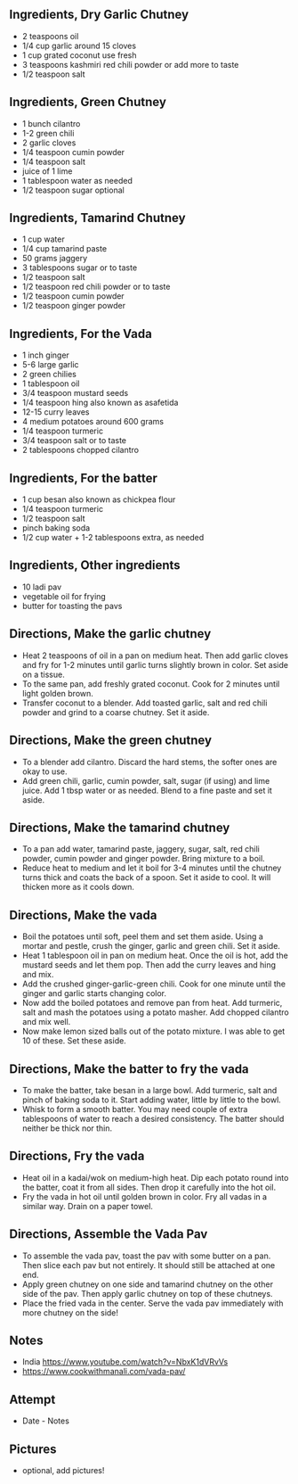 ## Ingredients, Dry Garlic Chutney
* 2 teaspoons oil
* 1/4 cup garlic around 15 cloves
* 1 cup grated coconut use fresh
* 3 teaspoons kashmiri red chili powder or add more to taste
* 1/2 teaspoon salt

## Ingredients, Green Chutney
* 1 bunch cilantro
* 1-2 green chili
* 2 garlic cloves
* 1/4 teaspoon cumin powder
* 1/4 teaspoon salt
* juice of 1 lime
* 1 tablespoon water as needed
* 1/2 teaspoon sugar optional

## Ingredients, Tamarind Chutney
* 1 cup water
* 1/4 cup tamarind paste
* 50 grams jaggery
* 3 tablespoons sugar or to taste
* 1/2 teaspoon salt
* 1/2 teaspoon red chili powder or to taste
* 1/2 teaspoon cumin powder
* 1/2 teaspoon ginger powder

## Ingredients, For the Vada
* 1 inch ginger
* 5-6 large garlic
* 2 green chilies
* 1 tablespoon oil
* 3/4 teaspoon mustard seeds
* 1/4 teaspoon hing also known as asafetida
* 12-15 curry leaves
* 4 medium potatoes around 600 grams
* 1/4 teaspoon turmeric
* 3/4 teaspoon salt or to taste
* 2 tablespoons chopped cilantro

## Ingredients, For the batter
* 1 cup besan also known as chickpea flour
* 1/4 teaspoon turmeric
* 1/2 teaspoon salt
* pinch baking soda
* 1/2 cup water + 1-2 tablespoons extra, as needed

## Ingredients, Other ingredients
* 10 ladi pav
* vegetable oil for frying
* butter for toasting the pavs

## Directions, Make the garlic chutney
* Heat 2 teaspoons of oil in a pan on medium heat. Then add garlic cloves and fry for 1-2 minutes until garlic turns slightly brown in color. Set aside on a tissue.
* To the same pan, add freshly grated coconut. Cook for 2 minutes until light golden brown.
* Transfer coconut to a blender. Add toasted garlic, salt and red chili powder and grind to a coarse chutney. Set it aside.

## Directions, Make the green chutney
* To a blender add cilantro. Discard the hard stems, the softer ones are okay to use.
* Add green chili, garlic, cumin powder, salt, sugar (if using) and lime juice. Add 1 tbsp water or as needed. Blend to a fine paste and set it aside.

## Directions, Make the tamarind chutney
* To a pan add water, tamarind paste, jaggery, sugar, salt, red chili powder, cumin powder and ginger powder. Bring mixture to a boil.
* Reduce heat to medium and let it boil for 3-4 minutes until the chutney turns thick and coats the back of a spoon. Set it aside to cool. It will thicken more as it cools down.

## Directions, Make the vada
* Boil the potatoes until soft, peel them and set them aside. Using a mortar and pestle, crush the ginger, garlic and green chili. Set it aside.
* Heat 1 tablespoon oil in pan on medium heat. Once the oil is hot, add the mustard seeds and let them pop. Then add the curry leaves and hing and mix.
* Add the crushed ginger-garlic-green chili. Cook for one minute until the ginger and garlic starts changing color.
* Now add the boiled potatoes and remove pan from heat. Add turmeric, salt and mash the potatoes using a potato masher. Add chopped cilantro and mix well.
* Now make lemon sized balls out of the potato mixture. I was able to get 10 of these. Set these aside.

## Directions, Make the batter to fry the vada
* To make the batter, take besan in a large bowl. Add turmeric, salt and pinch of baking soda to it. Start adding water, little by little to the bowl.
* Whisk to form a smooth batter. You may need couple of extra tablespoons of water to reach a desired consistency. The batter should neither be thick nor thin.

## Directions, Fry the vada
* Heat oil in a kadai/wok on medium-high heat. Dip each potato round into the batter, coat it from all sides. Then drop it carefully into the hot oil.
* Fry the vada in hot oil until golden brown in color. Fry all vadas in a similar way. Drain on a paper towel.

## Directions, Assemble the Vada Pav
* To assemble the vada pav, toast the pav with some butter on a pan. Then slice each pav but not entirely. It should still be attached at one end.
* Apply green chutney on one side and tamarind chutney on the other side of the pav. Then apply garlic chutney on top of these chutneys.
* Place the fried vada in the center. Serve the vada pav immediately with more chutney on the side!

## Notes
* India https://www.youtube.com/watch?v=NbxK1dVRvVs
* https://www.cookwithmanali.com/vada-pav/

## Attempt
* Date - Notes

## Pictures
* optional, add pictures!
